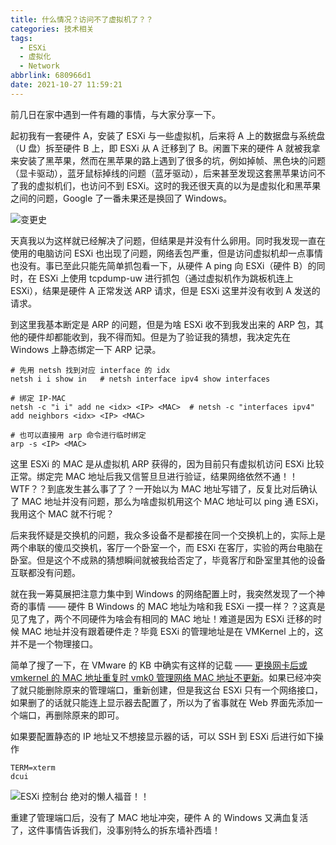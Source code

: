 ```yaml
---
title: 什么情况？访问不了虚拟机了？？
categories: 技术相关
tags:
  - ESXi
  - 虚拟化
  - Network
abbrlink: 680966d1
date: 2021-10-27 11:59:21
---
```

前几日在家中遇到一件有趣的事情，与大家分享一下。

起初我有一套硬件 A，安装了 ESXi 与一些虚拟机，后来将 A 上的数据盘与系统盘（U 盘）拆至硬件 B 上，即 ESXi 从 A 迁移到了 B。闲置下来的硬件 A 就被我拿来安装了黑苹果，然而在黑苹果的路上遇到了很多的坑，例如掉帧、黑色块的问题（显卡驱动），蓝牙鼠标掉线的问题（蓝牙驱动），后来甚至发现这套黑苹果访问不了我的虚拟机们，也访问不到 ESXi。这时的我还很天真的以为是虚拟化和黑苹果之间的问题，Google 了一番未果还是换回了 Windows。

<!--more-->

![变更史](https://blogpic.skyhive.tech/pic%2F%E5%8F%98%E6%9B%B4%E5%8F%B2.png)

天真我以为这样就已经解决了问题，但结果是并没有什么卵用。同时我发现一直在使用的电脑访问 ESXi 也出现了问题，网络丢包严重，但是访问虚拟机却一点事情也没有。事已至此只能先简单抓包看一下，从硬件 A ping 向 ESXi（硬件 B）的同时，在 ESXi 上使用 tcpdump-uw 进行抓包（通过虚拟机作为跳板机连上 ESXi），结果是硬件 A 正常发送 ARP 请求，但是 ESXi 这里并没有收到 A 发送的请求。

到这里我基本断定是 ARP 的问题，但是为啥 ESXi 收不到我发出来的 ARP 包，其他的硬件却都能收到，我不得而知。但是为了验证我的猜想，我决定先在 Windows 上静态绑定一下 ARP 记录。

```
# 先用 netsh 找到对应 interface 的 idx
netsh i i show in   # netsh interface ipv4 show interfaces

# 绑定 IP-MAC
netsh -c "i i" add ne <idx> <IP> <MAC>  # netsh -c "interfaces ipv4" add neighbors <idx> <IP> <MAC>

# 也可以直接用 arp 命令进行临时绑定
arp -s <IP> <MAC>
```
这里 ESXi 的 MAC 是从虚拟机 ARP 获得的，因为目前只有虚拟机访问 ESXi 比较正常。绑定完 MAC 地址后我又信誓旦旦进行验证，结果网络依然不通！！WTF？？到底发生甚么事了了？一开始以为 MAC 地址写错了，反复比对后确认了 MAC 地址并没有问题，那么为啥虚拟机用这个 MAC 地址可以 ping 通 ESXi，我用这个 MAC 就不行呢？

后来我怀疑是交换机的问题，我众多设备不是都接在同一个交换机上的，实际上是两个串联的傻瓜交换机，客厅一个卧室一个，而 ESXi 在客厅，实验的两台电脑在卧室。但是这个不成熟的猜想瞬间就被我给否定了，毕竟客厅和卧室里其他的设备互联都没有问题。

就在我一筹莫展把注意力集中到 Windows 的网络配置上时，我突然发现了一个神奇的事情 —— 硬件 B Windows 的 MAC 地址为啥和我 ESXi 一摸一样？？这真是见了鬼了，两个不同硬件为啥会有相同的 MAC 地址！难道是因为 ESXi 迁移的时候 MAC 地址并没有跟着硬件走？毕竟 ESXi 的管理地址是在 VMKernel 上的，这并不是一个物理接口。

简单了搜了一下，在 VMware 的 KB 中确实有这样的记载 —— [更换网卡后或 vmkernel 的 MAC 地址重复时 vmk0 管理网络 MAC 地址不更新](https://kb.vmware.com/s/article/1031111?lang=zh_CN)。如果已经冲突了就只能删除原来的管理端口，重新创建，但是我这台 ESXi 只有一个网络接口，如果删了的话就只能连上显示器去配置了，所以为了省事就在 Web 界面先添加一个端口，再删除原来的即可。

如果要配置静态的 IP 地址又不想接显示器的话，可以 SSH 到 ESXi 后进行如下操作
```
TERM=xterm
dcui
```
![ESXi 控制台](https://blogpic.skyhive.tech/pic%2Fesxi.png)
绝对的懒人福音！！

重建了管理端口后，没有了 MAC 地址冲突，硬件 A 的 Windows 又满血复活了，这件事情告诉我们，没事别特么的拆东墙补西墙！

